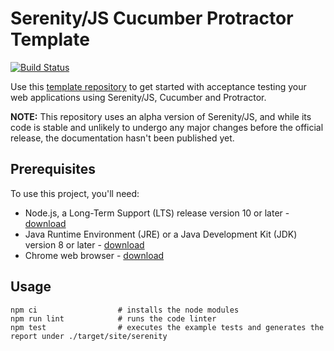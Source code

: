 # Serenity/JS Cucumber Protractor Template

[![Build Status](https://travis-ci.com/serenity-js/serenity-js-cucumber-protractor-template.svg?branch=master)](https://travis-ci.com/serenity-js/serenity-js-cucumber-protractor-template)

Use this [template repository](https://help.github.com/en/articles/creating-a-repository-from-a-template)
to get started with acceptance testing your web applications using Serenity/JS, Cucumber and Protractor.

**NOTE:** This repository uses an alpha version of Serenity/JS, and while its code is stable and unlikely to undergo
any major changes before the official release, the documentation hasn't been published yet.

## Prerequisites

To use this project, you'll need:
- Node.js, a Long-Term Support (LTS) release version 10 or later - [download](https://nodejs.org/en/)
- Java Runtime Environment (JRE) or a Java Development Kit (JDK) version 8 or later - [download](https://adoptopenjdk.net/)
- Chrome web browser - [download](https://www.google.co.uk/chrome/)

## Usage

```
npm ci                  # installs the node modules
npm run lint            # runs the code linter
npm test                # executes the example tests and generates the report under ./target/site/serenity
```

